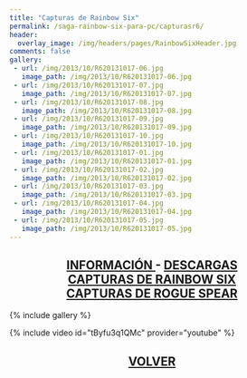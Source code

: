 ```yaml
---
title: "Capturas de Rainbow Six"
permalink: /saga-rainbow-six-para-pc/capturasr6/
header:
  overlay_image: /img/headers/pages/RainbowSixHeader.jpg
comments: false
gallery:
 - url: /img/2013/10/R620131017-06.jpg
   image_path: /img/2013/10/R620131017-06.jpg
 - url: /img/2013/10/R620131017-07.jpg
   image_path: /img/2013/10/R620131017-07.jpg
 - url: /img/2013/10/R620131017-08.jpg
   image_path: /img/2013/10/R620131017-08.jpg
 - url: /img/2013/10/R620131017-09.jpg
   image_path: /img/2013/10/R620131017-09.jpg
 - url: /img/2013/10/R620131017-10.jpg
   image_path: /img/2013/10/R620131017-10.jpg
 - url: /img/2013/10/R620131017-01.jpg
   image_path: /img/2013/10/R620131017-01.jpg
 - url: /img/2013/10/R620131017-02.jpg
   image_path: /img/2013/10/R620131017-02.jpg
 - url: /img/2013/10/R620131017-03.jpg
   image_path: /img/2013/10/R620131017-03.jpg
 - url: /img/2013/10/R620131017-04.jpg
   image_path: /img/2013/10/R620131017-04.jpg
 - url: /img/2013/10/R620131017-05.jpg
   image_path: /img/2013/10/R620131017-05.jpg
---
```

<h2 style="text-align: center;"><strong><a href="/saga-rainbow-six-para-pc/informacion/">INFORMACIÓN </a>- <a href="/saga-rainbow-six-para-pc/descargar/">DESCARGAS</a><br>
<a href="/saga-rainbow-six-para-pc/capturasr6/">CAPTURAS DE RAINBOW SIX</a><br>
<a href="/saga-rainbow-six-para-pc/capturasrogue/">CAPTURAS DE ROGUE SPEAR</a></strong></h2>

{% include gallery %}

{% include video id="tByfu3q1QMc" provider="youtube" %}

<h2 style="text-align: center;"><a href="/saga-rainbow-six-para-pc/"><strong>VOLVER</strong></a></h2>
